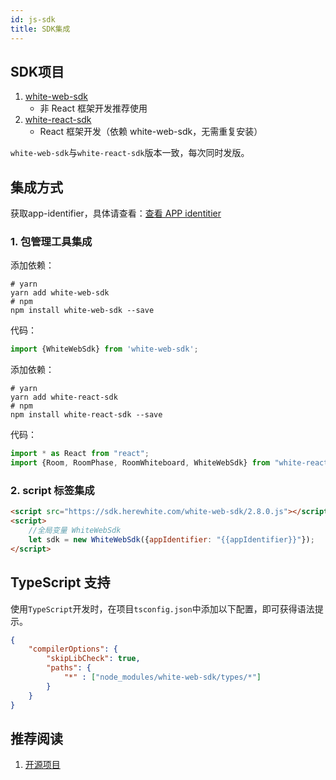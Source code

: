 ```yaml
---
id: js-sdk
title: SDK集成
---
```


## SDK项目

1. [white-web-sdk](https://www.npmjs.com/package/white-web-sdk)
    * 非 React 框架开发推荐使用
1. [white-react-sdk](https://www.npmjs.com/package/white-react-sdk)
    * React 框架开发（依赖 white-web-sdk，无需重复安装）

`white-web-sdk`与`white-react-sdk`版本一致，每次同时发版。

## 集成方式

获取app-identifier，具体请查看：[查看 APP identitier](/blog/app-identifier)

### 1. 包管理工具集成

<!--DOCUSAURUS_CODE_TABS-->
<!--使用 js sdk 开发-->
添加依赖：

```shell
# yarn
yarn add white-web-sdk
# npm
npm install white-web-sdk --save
```

代码：

```javascript
import {WhiteWebSdk} from 'white-web-sdk';
```

<!--使用 react-sdk开发-->
添加依赖：

```shell
# yarn
yarn add white-react-sdk
# npm
npm install white-react-sdk --save
```

代码：

```javascript
import * as React from "react";
import {Room, RoomPhase, RoomWhiteboard, WhiteWebSdk} from "white-react-sdk";
```

<!--END_DOCUSAURUS_CODE_TABS-->

### 2. script 标签集成

```html
<script src="https://sdk.herewhite.com/white-web-sdk/2.8.0.js"></script>
<script>
    //全局变量 WhiteWebSdk
    let sdk = new WhiteWebSdk({appIdentifier: "{{appIdentifier}}"});
</script>
```

## TypeScript 支持

使用`TypeScript`开发时，在项目`tsconfig.json`中添加以下配置，即可获得语法提示。

```json
{
    "compilerOptions": {
        "skipLibCheck": true,
        "paths": {
            "*" : ["node_modules/white-web-sdk/types/*"]
        }
    }
}
```

## 推荐阅读

1. [开源项目](./open-source.md)
